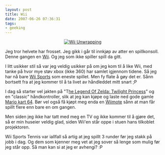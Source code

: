 ```yaml
---
layout: post
title: Wii
date: 2007-06-26 07:36:31
tags: 
- geeking
---
```

<div align="center"><a href="http://gallery.slaskdot.org/HW/wii/"><img src="http://gallery.slaskdot.org/3248-2/dsc00418.jpg" alt="Wii Unwrapping"  /></a></div>

Jeg tror helvete har frosset. Jeg gikk i går til innkjøp av atter en spillkonsoll. Denne gangen en <a href="http://wii.com/">Wii</a>. Og jeg som ikke spiller spill da gitt.

I litt usikker stil så var jeg veldig usikker på om jeg kom til å like Wii, med tanke på hvor mye støv xbox (ikke 360) har samlet igjennom tidene. Så jeg har nå bare <a href="http://wii.ign.com/objects/826/826987.html">Wii Sports</a> som eneste spillet. Men fy flate å gøy det er. Sånn bortsett fra at jeg kommer til å ta livet av håndleddet mitt snart ;P

I dag så starter vel jakten på "T<a href="http://cube.ign.com/objects/572/572738.html">he Legend Of Zelda: Twilight Princess</a>" og en "classic" håndkontroller, slik at jeg kan kjøpe og laste ned gode gamle <a href="http://ign64.ign.com/objects/000/000502.html">Mario kart 64</a>. Bør vel også få kjøpt meg enda en <a href="http://en.wikipedia.org/wiki/Wii_Remote">Wiimote</a> sånn at man får spillt flere enn bare en om gangen.

Men siden jeg ikke har tatt med meg en TV og ikke kommer til å gjøre det, så er min huseier veldig glad, siden Wii'en står oppe i stuen hans tilkoblet projektoren.

Wii Sports Tennis var iallfall så artig at jeg spillt 3 runder før jeg stakk på jobb i dag. Og dem som kjenner meg vet at jeg sover så lenge som mulig før jeg står opp. Så man kan si at jeg er avhengi? :P

<div align="center"><object width="425" height="350"> <param name="movie" value="http://www.youtube.com/v/chjjb8cX8mU"> </param> <embed src="http://www.youtube.com/v/chjjb8cX8mU" type="application/x-shockwave-flash" width="425" height="350"> </embed> </object></div>